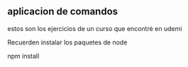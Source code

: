 ## aplicacion de comandos 


estos son los ejercicios de un curso que encontrè en  udemi

Recuerden instalar los paquetes de node 

npm install